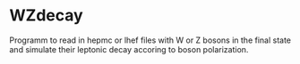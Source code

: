 # WZdecay
Programm to read in hepmc or lhef files with W or Z bosons in the final state and simulate their leptonic decay accoring to boson polarization.
